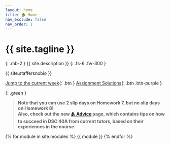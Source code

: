 ```yaml
---
layout: home
title: 🏠 Home
nav_exclude: false
nav_order: 1
---
```


# {{ site.tagline }}

{: .mb-2 }
{{ site.description }}
{: .fs-6 .fw-300 }

{{ site.staffersnobio }}

[Jump to the current week](#week-9-conditional-independence-na%C3%AFve-bayes-br-small-there-will-not-be-live-lecture-on-tuesday-instead-a-pre-recorded-video-and-annotated-slides-have-already-been-posted-below-along-with-tuesday-s-lecture-read-this-note-on-a-href-conditional-independence-conditional-independence-a-small){: .btn } [Assignment Solutions](https://edstem.org/us/courses/57667/discussion/4730099){: .btn .btn-purple }

{: .green }
> **Note that you can use 2 slip days on Homework 7, but no slip days on Homework 8!**<br>**Also, check out the new [🫂 Advice](advice) page, which contains tips on how to succeed in DSC 40A from current tutors, based on their experiences in the course.**

{% for module in site.modules %}
{{ module }}
{% endfor %}
